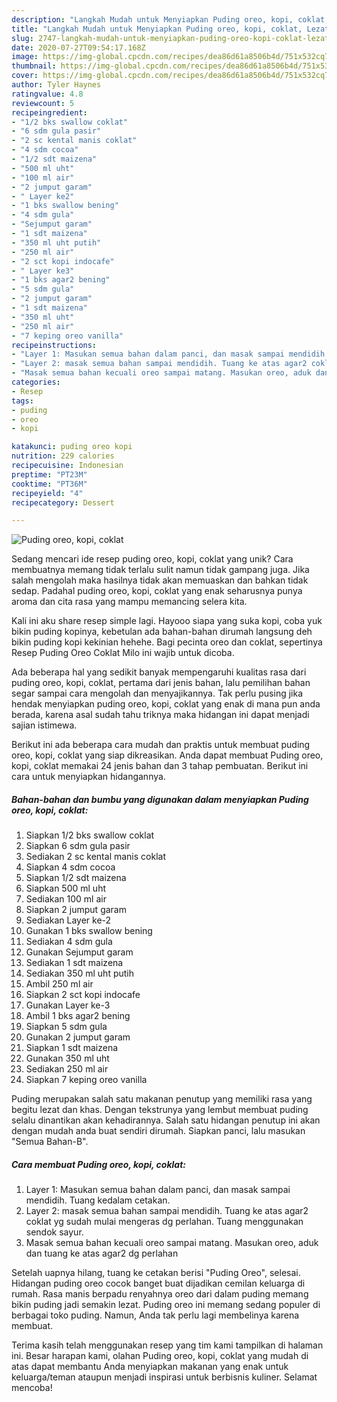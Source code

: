 ```yaml
---
description: "Langkah Mudah untuk Menyiapkan Puding oreo, kopi, coklat, Lezat"
title: "Langkah Mudah untuk Menyiapkan Puding oreo, kopi, coklat, Lezat"
slug: 2747-langkah-mudah-untuk-menyiapkan-puding-oreo-kopi-coklat-lezat
date: 2020-07-27T09:54:17.168Z
image: https://img-global.cpcdn.com/recipes/dea86d61a8506b4d/751x532cq70/puding-oreo-kopi-coklat-foto-resep-utama.jpg
thumbnail: https://img-global.cpcdn.com/recipes/dea86d61a8506b4d/751x532cq70/puding-oreo-kopi-coklat-foto-resep-utama.jpg
cover: https://img-global.cpcdn.com/recipes/dea86d61a8506b4d/751x532cq70/puding-oreo-kopi-coklat-foto-resep-utama.jpg
author: Tyler Haynes
ratingvalue: 4.8
reviewcount: 5
recipeingredient:
- "1/2 bks swallow coklat"
- "6 sdm gula pasir"
- "2 sc kental manis coklat"
- "4 sdm cocoa"
- "1/2 sdt maizena"
- "500 ml uht"
- "100 ml air"
- "2 jumput garam"
- " Layer ke2"
- "1 bks swallow bening"
- "4 sdm gula"
- "Sejumput garam"
- "1 sdt maizena"
- "350 ml uht putih"
- "250 ml air"
- "2 sct kopi indocafe"
- " Layer ke3"
- "1 bks agar2 bening"
- "5 sdm gula"
- "2 jumput garam"
- "1 sdt maizena"
- "350 ml uht"
- "250 ml air"
- "7 keping oreo vanilla"
recipeinstructions:
- "Layer 1: Masukan semua bahan dalam panci, dan masak sampai mendidih. Tuang kedalam cetakan."
- "Layer 2: masak semua bahan sampai mendidih. Tuang ke atas agar2 coklat yg sudah mulai mengeras dg perlahan. Tuang menggunakan sendok sayur."
- "Masak semua bahan kecuali oreo sampai matang. Masukan oreo, aduk dan tuang ke atas agar2 dg perlahan"
categories:
- Resep
tags:
- puding
- oreo
- kopi

katakunci: puding oreo kopi 
nutrition: 229 calories
recipecuisine: Indonesian
preptime: "PT23M"
cooktime: "PT36M"
recipeyield: "4"
recipecategory: Dessert

---
```



![Puding oreo, kopi, coklat](https://img-global.cpcdn.com/recipes/dea86d61a8506b4d/751x532cq70/puding-oreo-kopi-coklat-foto-resep-utama.jpg)

Sedang mencari ide resep puding oreo, kopi, coklat yang unik? Cara membuatnya memang tidak terlalu sulit namun tidak gampang juga. Jika salah mengolah maka hasilnya tidak akan memuaskan dan bahkan tidak sedap. Padahal puding oreo, kopi, coklat yang enak seharusnya punya aroma dan cita rasa yang mampu memancing selera kita.

Kali ini aku share resep simple lagi. Hayooo siapa yang suka kopi, coba yuk bikin puding kopinya, kebetulan ada bahan-bahan dirumah langsung deh bikin puding kopi kekinian hehehe. Bagi pecinta oreo dan coklat, sepertinya Resep Puding Oreo Coklat Milo ini wajib untuk dicoba.

Ada beberapa hal yang sedikit banyak mempengaruhi kualitas rasa dari puding oreo, kopi, coklat, pertama dari jenis bahan, lalu pemilihan bahan segar sampai cara mengolah dan menyajikannya. Tak perlu pusing jika hendak menyiapkan puding oreo, kopi, coklat yang enak di mana pun anda berada, karena asal sudah tahu triknya maka hidangan ini dapat menjadi sajian istimewa.


Berikut ini ada beberapa cara mudah dan praktis untuk membuat puding oreo, kopi, coklat yang siap dikreasikan. Anda dapat membuat Puding oreo, kopi, coklat memakai 24 jenis bahan dan 3 tahap pembuatan. Berikut ini cara untuk menyiapkan hidangannya.

<!--inarticleads1-->

##### Bahan-bahan dan bumbu yang digunakan dalam menyiapkan Puding oreo, kopi, coklat:

1. Siapkan 1/2 bks swallow coklat
1. Siapkan 6 sdm gula pasir
1. Sediakan 2 sc kental manis coklat
1. Siapkan 4 sdm cocoa
1. Siapkan 1/2 sdt maizena
1. Siapkan 500 ml uht
1. Sediakan 100 ml air
1. Siapkan 2 jumput garam
1. Sediakan  Layer ke-2
1. Gunakan 1 bks swallow bening
1. Sediakan 4 sdm gula
1. Gunakan Sejumput garam
1. Sediakan 1 sdt maizena
1. Sediakan 350 ml uht putih
1. Ambil 250 ml air
1. Siapkan 2 sct kopi indocafe
1. Gunakan  Layer ke-3
1. Ambil 1 bks agar2 bening
1. Siapkan 5 sdm gula
1. Gunakan 2 jumput garam
1. Siapkan 1 sdt maizena
1. Gunakan 350 ml uht
1. Sediakan 250 ml air
1. Siapkan 7 keping oreo vanilla


Puding merupakan salah satu makanan penutup yang memiliki rasa yang begitu lezat dan khas. Dengan tekstrunya yang lembut membuat puding selalu dinantikan akan kehadirannya. Salah satu hidangan penutup ini akan dengan mudah anda buat sendiri dirumah. Siapkan panci, lalu masukan &#34;Semua Bahan-B&#34;. 

<!--inarticleads2-->

##### Cara membuat Puding oreo, kopi, coklat:

1. Layer 1: Masukan semua bahan dalam panci, dan masak sampai mendidih. Tuang kedalam cetakan.
1. Layer 2: masak semua bahan sampai mendidih. Tuang ke atas agar2 coklat yg sudah mulai mengeras dg perlahan. Tuang menggunakan sendok sayur.
1. Masak semua bahan kecuali oreo sampai matang. Masukan oreo, aduk dan tuang ke atas agar2 dg perlahan


Setelah uapnya hilang, tuang ke cetakan berisi &#34;Puding Oreo&#34;, selesai. Hidangan puding oreo cocok banget buat dijadikan cemilan keluarga di rumah. Rasa manis berpadu renyahnya oreo dari dalam puding memang bikin puding jadi semakin lezat. Puding oreo ini memang sedang populer di berbagai toko puding. Namun, Anda tak perlu lagi membelinya karena membuat. 

Terima kasih telah menggunakan resep yang tim kami tampilkan di halaman ini. Besar harapan kami, olahan Puding oreo, kopi, coklat yang mudah di atas dapat membantu Anda menyiapkan makanan yang enak untuk keluarga/teman ataupun menjadi inspirasi untuk berbisnis kuliner. Selamat mencoba!
